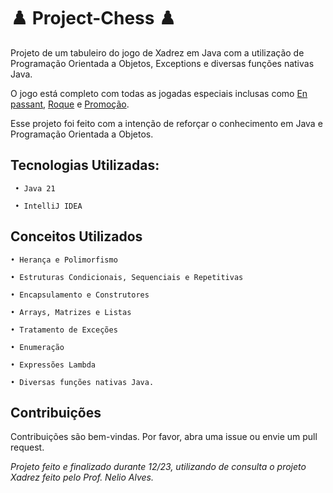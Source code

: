 # ♟️ Project-Chess ♟️
Projeto de um tabuleiro do jogo de Xadrez em Java com a utilização de Programação Orientada a Objetos, Exceptions e diversas funções nativas Java. 

O jogo está completo com todas as jogadas especiais inclusas como <a href= "https://pt.wikipedia.org/wiki/En_passant">En passant</a>, <a href= "https://pt.wikipedia.org/wiki/Roque_(xadrez)">Roque</a> e <a href="https://pt.wikipedia.org/wiki/Promoção_(xadrez) ">Promoção</a>.

Esse projeto foi feito com a intenção de reforçar o conhecimento em Java e Programação Orientada a Objetos. 

## Tecnologias Utilizadas:

     • Java 21
     
     • IntelliJ IDEA


## Conceitos Utilizados
  
    • Herança e Polimorfismo
    
    • Estruturas Condicionais, Sequenciais e Repetitivas
    
    • Encapsulamento e Construtores
    
    • Arrays, Matrizes e Listas
    
    • Tratamento de Exceções
    
    • Enumeração
    
    • Expressões Lambda
    
    • Diversas funções nativas Java.

  ## Contribuições

  Contribuições são bem-vindas. Por favor, abra uma issue ou envie um pull request.
  


  *Projeto feito e finalizado durante 12/23, utilizando de consulta o projeto Xadrez feito pelo Prof. Nelio Alves.*

